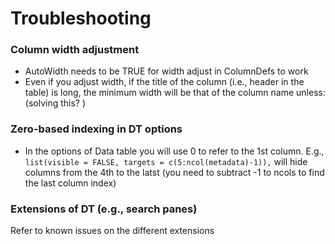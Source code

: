  
# Troubleshooting

### Column width adjustment

* AutoWidth needs to be TRUE for width adjust in ColumnDefs to work
* Even if you adjust width, if the title of the column (i.e., header in the table) is long, the minimum width will be that of the column name unless: (solving this? )

### Zero-based indexing in DT options

* In the options of Data table you will use 0 to refer to the 1st column. E.g., `list(visible = FALSE, targets = c(5:ncol(metadata)-1)),` will hide columns from the 4th to the latst (you need to subtract -1 to ncols to find the last column index)

### Extensions of DT (e.g., search panes)

Refer to known issues on the different extensions